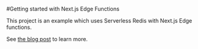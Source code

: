 #Getting started with Next.js Edge Functions

This project is an example which uses Serverless Redis with Next.js Edge functions.

See [the blog post](https://blog.upstash.com/getstarted-nextjs-edge-with-redis) to learn more.